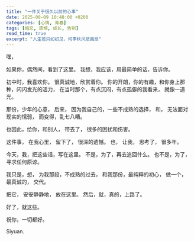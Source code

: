 ```yaml
---
title: "一件关于很久以前的心事"
date: 2025-08-09 10:48:00 +0200
categories: [心情, 青春]
tags: [暗恋, 遗憾, 成长, 告别]
read_time: true
excerpt: "人生若只如初见，何事秋风悲画扇"
---
```


嘿，

如果你，偶然间，看到了这里。
我想，我应该，用最简单的话，告诉你。

初中时，我喜欢你。
很真诚地，欣赏着你。
你的开朗，你的有趣，和你身上那种，闪闪发光的活力，
在当时那个，有点沉闷，有点孤僻的我看来，
就像一道光。

那份，少年的心意，
后来，
因为我自己的，一些不成熟的选择，
和，
无法面对现实的懦弱，
而变得，乱七八糟。

也因此，给你，和别人，
带去了，
很多的困扰和伤害。

这件事，
在我心里，
留下了，
很深的遗憾。
也，
让我，
思考了，
很多年。

今天，我，把这些话，写在这里。
不是，为了，再去追回什么。
也不是，为了，寻求任何原谅。

我只是，想，
为我那段，不成熟的过去，
和我那份，最纯粹的初心，
做一个，
最真诚的，
交代。

把它，
安安静静地，
放在这里。
然后，就，真的，上路了。

好了，就这些。

祝你，一切都好。

Siyuan.